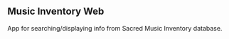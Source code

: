Music Inventory Web
-------------------

App for searching/displaying info from Sacred Music Inventory database.